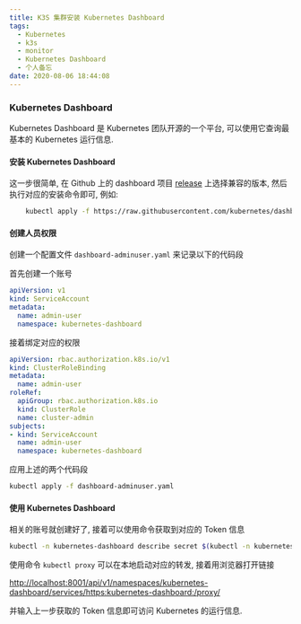 ```yaml
---
title: K3S 集群安装 Kubernetes Dashboard
tags:
  - Kubernetes
  - k3s
  - monitor
  - Kubernetes Dashboard
  - 个人备忘
date: 2020-08-06 18:44:08
---
```



### Kubernetes Dashboard

Kubernetes Dashboard 是 Kubernetes 团队开源的一个平台, 可以使用它查询最基本的 Kubernetes 运行信息.

#### 安装 Kubernetes Dashboard

这一步很简单, 在 Github 上的 dashboard 项目 [release](https://github.com/kubernetes/dashboard/releases) 上选择兼容的版本, 然后执行对应的安装命令即可, 例如:

```bash
    kubectl apply -f https://raw.githubusercontent.com/kubernetes/dashboard/v2.0.3/aio/deploy/recommended.yaml
```

#### 创建人员权限

创建一个配置文件 ```dashboard-adminuser.yaml``` 来记录以下的代码段

首先创建一个账号

```yaml
apiVersion: v1
kind: ServiceAccount
metadata:
  name: admin-user
  namespace: kubernetes-dashboard
```

接着绑定对应的权限

```yaml
apiVersion: rbac.authorization.k8s.io/v1
kind: ClusterRoleBinding
metadata:
  name: admin-user
roleRef:
  apiGroup: rbac.authorization.k8s.io
  kind: ClusterRole
  name: cluster-admin
subjects:
- kind: ServiceAccount
  name: admin-user
  namespace: kubernetes-dashboard
```

应用上述的两个代码段

```bash
kubectl apply -f dashboard-adminuser.yaml
```

#### 使用 Kubernetes Dashboard

相关的账号就创建好了, 接着可以使用命令获取到对应的 Token 信息

```bash
kubectl -n kubernetes-dashboard describe secret $(kubectl -n kubernetes-dashboard get secret | grep admin-user | awk '{print $1}')
```

使用命令 ```kubectl proxy``` 可以在本地启动对应的转发, 接着用浏览器打开链接 

[http://localhost:8001/api/v1/namespaces/kubernetes-dashboard/services/https:kubernetes-dashboard:/proxy/](http://localhost:8001/api/v1/namespaces/kubernetes-dashboard/services/https:kubernetes-dashboard:/proxy/) 

并输入上一步获取的 Token 信息即可访问 Kubernetes 的运行信息.